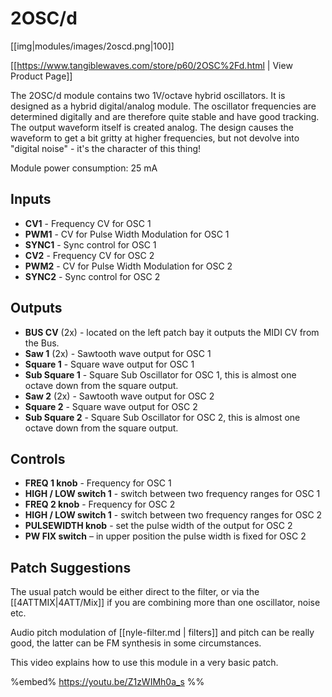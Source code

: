 # 2OSC/d

[[img|modules/images/2oscd.png|100]]

[[https://www.tangiblewaves.com/store/p60/2OSC%2Fd.html | View Product Page]]

The 2OSC/d module contains two 1V/octave hybrid oscillators. It is designed as a hybrid digital/analog module. The oscillator frequencies are determined digitally and are therefore quite stable and have good tracking. The output waveform itself is created analog. The design causes the waveform to get a bit gritty at higher frequencies, but not devolve into "digital noise" - it's the character of this thing!

Module power consumption: 25 mA

## Inputs
* **CV1** - Frequency CV for OSC 1
* **PWM1** - CV for Pulse Width Modulation for OSC 1
* **SYNC1** - Sync control for OSC 1
* **CV2** - Frequency CV for OSC 2
* **PWM2** - CV for Pulse Width Modulation for OSC 2
* **SYNC2** - Sync control for OSC 2

## Outputs
* **BUS CV** (2x) - located on the left patch bay it outputs the MIDI CV from the Bus.
* **Saw 1** (2x) - Sawtooth wave output for OSC 1
* **Square 1** - Square wave output for OSC 1
* **Sub Square 1** - Square Sub Oscillator for OSC 1, this is almost one octave down from the square output.
* **Saw 2** (2x) - Sawtooth wave output for OSC 2
* **Square 2** - Square wave output for OSC 2
* **Sub Square 2** - Square Sub Oscillator for OSC 2, this is almost one octave down from the square output.

## Controls
* **FREQ 1 knob** - Frequency for OSC 1
* **HIGH / LOW switch 1** - switch between two frequency ranges for OSC 1
* **FREQ 2 knob** - Frequency for OSC 2
* **HIGH / LOW switch 1** - switch between two frequency ranges for OSC 2
* **PULSEWIDTH knob** - set the pulse width of the output for OSC 2
* **PW FIX switch** – in upper position the pulse width is fixed for OSC 2

## Patch Suggestions

The usual patch would be either direct to the filter, or via the [[4ATTMIX|4ATT/Mix]] if you are combining more than one  oscillator, noise etc.

Audio pitch modulation of [[nyle-filter.md | filters]] and pitch can be really good, the latter can be FM synthesis in some circumstances. 

This video explains how to use this module in a very basic patch.

%embed% https://youtu.be/Z1zWIMh0a_s %%


